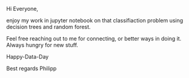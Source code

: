 Hi Everyone,

enjoy my work in jupyter notebook on that classifiaction problem using decision trees and random forest.

Feel free reaching out to me for connecting, or better ways in doing it. Always hungry for new stuff.

Happy-Data-Day

Best regards
Philipp
